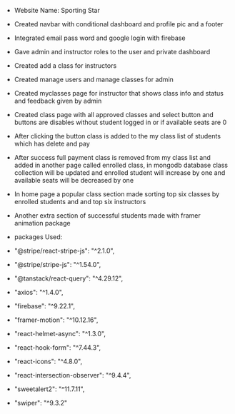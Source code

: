 * Website Name: Sporting Star
* Created navbar with conditional dashboard and profile pic and a footer
* Integrated email pass word and google login with firebase
* Gave admin and instructor roles to the user and private dashboard
* Created add a class for instructors
* Created manage users and manage classes for admin
* Created myclasses page for instructor that shows class info and status and feedback given by admin
* Created class page with all approved classes and select button and buttons are disables without student logged in or if available seats are 0
* After clicking the button class is added to the my class list of students which has delete and pay
* After success full payment class is removed from my class list and added in another page called enrolled class, in mongodb database class collection will be updated and enrolled student will increase by one and available seats will be decreased by one
* In home page a popular class section made sorting top six classes by enrolled students and and top six instructors
* Another extra section of successful students made with framer animation package

* packages Used: 
* "@stripe/react-stripe-js": "^2.1.0",
* "@stripe/stripe-js": "^1.54.0",
* "@tanstack/react-query": "^4.29.12",
* "axios": "^1.4.0",
* "firebase": "^9.22.1",
* "framer-motion": "^10.12.16",
* "react-helmet-async": "^1.3.0",
* "react-hook-form": "^7.44.3",
* "react-icons": "^4.8.0",
* "react-intersection-observer": "^9.4.4",
* "sweetalert2": "^11.7.11",
* "swiper": "^9.3.2"

 